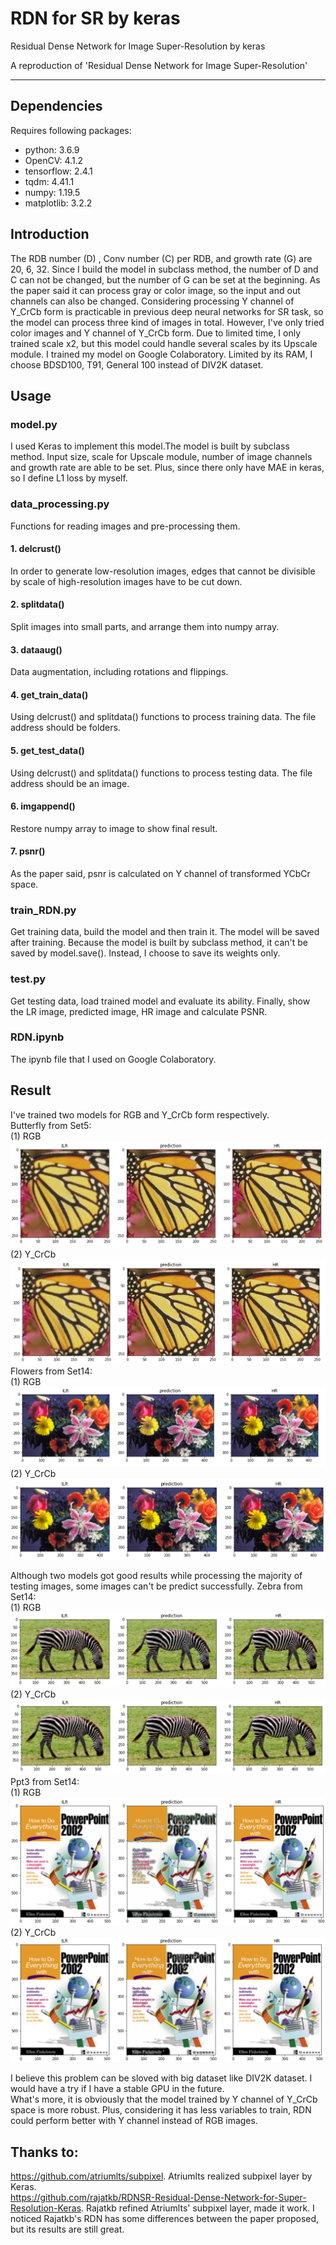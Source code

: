 # RDN for SR by keras
 Residual Dense Network for Image Super-Resolution by keras

A reproduction of 'Residual Dense Network for Image Super-Resolution'
____________________________________________________________________________________
## Dependencies
Requires following packages:  
* python: 3.6.9  
* OpenCV: 4.1.2  
* tensorflow: 2.4.1  
* tqdm: 4.41.1  
* numpy: 1.19.5  
* matplotlib: 3.2.2  


## Introduction
The RDB number (D) , Conv number (C) per RDB, and growth rate (G) are 20, 6, 32. Since I build the model in subclass method, the number of D and C can not be changed, but the number of G can be set at the beginning. As the paper said it can process gray or color image, so the input and out channels can also be changed. Considering processing Y channel of Y_CrCb form is practicable in previous deep neural networks for SR task, so the model can process three kind of images in total. However, I've only tried color images and Y channel of Y_CrCb form. Due to limited time, I only trained scale x2, but this model could handle several scales by its Upscale module. I trained my model on Google Colaboratory. Limited by its RAM, I choose BDSD100, T91, General 100 instead of DIV2K dataset. 

## Usage
### model.py
I used Keras to implement this model.The model is built by subclass method. Input size, scale for Upscale module, number of image channels and growth rate are able to be set. Plus, since there only have MAE in keras, so I define L1 loss by myself.
### data_processing.py
Functions for reading images and pre-processing them.
#### 1. delcrust()
In order to generate low-resolution images, edges that cannot be divisible by scale of high-resolution images have to be cut down.
#### 2. splitdata()
Split images into small parts, and arrange them into numpy array.
#### 3. dataaug()
Data augmentation, including rotations and flippings.
#### 4. get_train_data()
Using delcrust() and splitdata() functions to process training data. The file address should be folders.
#### 5. get_test_data()
Using delcrust() and splitdata() functions to process testing data. The file address should be an image.
#### 6. imgappend()
Restore numpy array to image to show final result.
#### 7. psnr()
As the paper said, psnr is calculated on Y channel of transformed YCbCr space.
### train_RDN.py
Get training data, build the model and then train it. The model will be saved after training. Because the model is built by subclass method, it can't be saved by model.save(). Instead, I choose to save its weights only.
### test.py
Get testing data, load trained model and evaluate its ability. Finally, show the LR image, predicted image, HR image and calculate PSNR.
### RDN.ipynb
The ipynb file that I used on Google Colaboratory.
## Result
I've trained two models for RGB and Y_CrCb form respectively.  
Butterfly from Set5:  
(1) RGB  
![](test_results/RGB/butterfly.png)
(2) Y_CrCb  
![](test_results/Y_CrCb/butterfly.png)\
Flowers from Set14:  
(1) RGB  
![](test_results/RGB/flowers.png)
(2) Y_CrCb  
![](test_results/Y_CrCb/flowers.png)
  
  
Although two models got good results while processing the majority of testing images, some images can't be predict successfully.
Zebra from Set14:  
(1) RGB  
![](test_results/RGB/zebra.png)
(2) Y_CrCb  
![](test_results/Y_CrCb/zebra.png)
Ppt3 from Set14:  
(1) RGB  
![](test_results/RGB/ppt3.png)
(2) Y_CrCb  
![](test_results/Y_CrCb/ppt3.png)

I believe this problem can be sloved with big dataset like DIV2K dataset. I would have a try if I have a stable GPU in the future.  
What's more, it is obviously that the model trained by Y channel of Y_CrCb space is more robust. Plus, considering it has less variables to train, RDN could perform better with Y channel instead of RGB images.
## Thanks to:
https://github.com/atriumlts/subpixel. Atriumlts realized subpixel layer by Keras.  
https://github.com/rajatkb/RDNSR-Residual-Dense-Network-for-Super-Resolution-Keras. Rajatkb refined Atriumlts' subpixel layer, made it work. I noticed Rajatkb's RDN has some differences between the paper proposed, but its results are still great.
